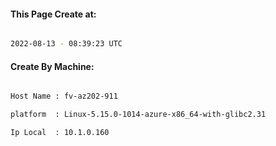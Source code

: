 
   
#### This Page Create at:

```bash

2022-08-13 - 08:39:23 UTC

```

#### Create By Machine:

```bash

Host Name : fv-az202-911

platform  : Linux-5.15.0-1014-azure-x86_64-with-glibc2.31

Ip Local  : 10.1.0.160

```

